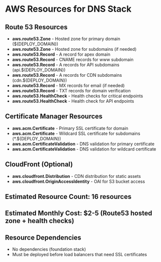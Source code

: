 # AWS Resources for DNS Stack

## Route 53 Resources
- **aws.route53.Zone** - Hosted zone for primary domain (${DEPLOY_DOMAIN})
- **aws.route53.Zone** - Hosted zone for subdomains (if needed)
- **aws.route53.Record** - A record for apex domain
- **aws.route53.Record** - CNAME records for www subdomain
- **aws.route53.Record** - A records for API subdomains (api.${DEPLOY_DOMAIN})
- **aws.route53.Record** - A records for CDN subdomains (cdn.${DEPLOY_DOMAIN})
- **aws.route53.Record** - MX records for email (if needed)
- **aws.route53.Record** - TXT records for domain verification
- **aws.route53.HealthCheck** - Health checks for critical endpoints
- **aws.route53.HealthCheck** - Health check for API endpoints

## Certificate Manager Resources
- **aws.acm.Certificate** - Primary SSL certificate for domain
- **aws.acm.Certificate** - Wildcard SSL certificate for subdomains (*.${DEPLOY_DOMAIN})
- **aws.acm.CertificateValidation** - DNS validation for primary certificate
- **aws.acm.CertificateValidation** - DNS validation for wildcard certificate

## CloudFront (Optional)
- **aws.cloudfront.Distribution** - CDN distribution for static assets
- **aws.cloudfront.OriginAccessIdentity** - OAI for S3 bucket access

## Estimated Resource Count: 16 resources
## Estimated Monthly Cost: $2-5 (Route53 hosted zone + health checks)

## Resource Dependencies
- No dependencies (foundation stack)
- Must be deployed before load balancers that need SSL certificates